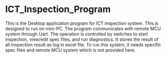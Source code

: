 # ICT_Inspection_Program
This is the Desktop application program for ICT inspection system.
This is designed to run on mini-PC.
The program communicates with remote MCU system through Uart.
The operation is controlled by switches to start inspection, view/edit spec files, and run diagnostics.
It stores the result of all inspection result as log in excel file.
To run this system, it needs specific spec files and remote MCU system which is not provided here.
